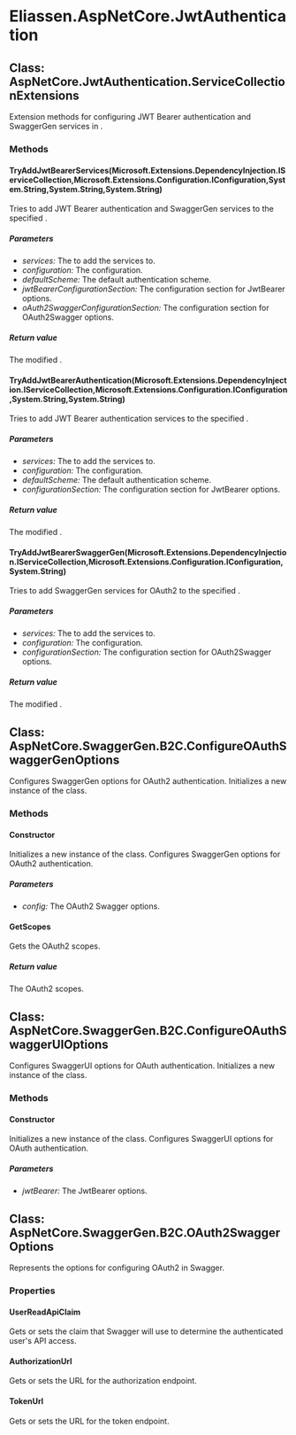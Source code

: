 ﻿# Eliassen.AspNetCore.JwtAuthentication


## Class: AspNetCore.JwtAuthentication.ServiceCollectionExtensions
Extension methods for configuring JWT Bearer authentication and SwaggerGen services in .
### Methods


#### TryAddJwtBearerServices(Microsoft.Extensions.DependencyInjection.IServiceCollection,Microsoft.Extensions.Configuration.IConfiguration,System.String,System.String,System.String)
Tries to add JWT Bearer authentication and SwaggerGen services to the specified .

##### Parameters
* *services:* The to add the services to.
* *configuration:* The configuration.
* *defaultScheme:* The default authentication scheme.
* *jwtBearerConfigurationSection:* The configuration section for JwtBearer options.
* *oAuth2SwaggerConfigurationSection:* The configuration section for OAuth2Swagger options.




##### Return value
The modified .



#### TryAddJwtBearerAuthentication(Microsoft.Extensions.DependencyInjection.IServiceCollection,Microsoft.Extensions.Configuration.IConfiguration,System.String,System.String)
Tries to add JWT Bearer authentication services to the specified .

##### Parameters
* *services:* The to add the services to.
* *configuration:* The configuration.
* *defaultScheme:* The default authentication scheme.
* *configurationSection:* The configuration section for JwtBearer options.




##### Return value
The modified .



#### TryAddJwtBearerSwaggerGen(Microsoft.Extensions.DependencyInjection.IServiceCollection,Microsoft.Extensions.Configuration.IConfiguration,System.String)
Tries to add SwaggerGen services for OAuth2 to the specified .

##### Parameters
* *services:* The to add the services to.
* *configuration:* The configuration.
* *configurationSection:* The configuration section for OAuth2Swagger options.




##### Return value
The modified .



## Class: AspNetCore.SwaggerGen.B2C.ConfigureOAuthSwaggerGenOptions
Configures SwaggerGen options for OAuth2 authentication.
Initializes a new instance of the class.
### Methods


#### Constructor
Initializes a new instance of the class.
Configures SwaggerGen options for OAuth2 authentication.

##### Parameters
* *config:* The OAuth2 Swagger options.




#### GetScopes
Gets the OAuth2 scopes.

##### Return value
The OAuth2 scopes.



## Class: AspNetCore.SwaggerGen.B2C.ConfigureOAuthSwaggerUIOptions
Configures SwaggerUI options for OAuth authentication.
Initializes a new instance of the class.
### Methods


#### Constructor
Initializes a new instance of the class.
Configures SwaggerUI options for OAuth authentication.

##### Parameters
* *jwtBearer:* The JwtBearer options.




## Class: AspNetCore.SwaggerGen.B2C.OAuth2SwaggerOptions
Represents the options for configuring OAuth2 in Swagger.
### Properties

#### UserReadApiClaim
Gets or sets the claim that Swagger will use to determine the authenticated user's API access.
#### AuthorizationUrl
Gets or sets the URL for the authorization endpoint.
#### TokenUrl
Gets or sets the URL for the token endpoint.